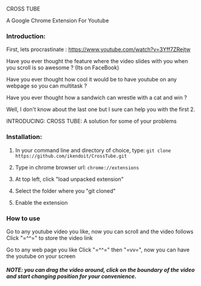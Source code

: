 CROSS TUBE

A Google Chrome Extension For Youtube 


### Introduction: 

First, lets procrastinate : https://www.youtube.com/watch?v=3Yff7ZRejtw

Have you ever thought the feature where the video slides with you when you scroll is so awesome ? (Its on FaceBook) 

Have you ever thought how cool it would be to have youtube on any webpage so you can multitask ? 

Have you ever thought how a sandwich can wrestle with a cat and win ? 


Well, I don't know about the last one but I sure can help you with the first 2. 

INTRODUCING: CROSS TUBE: A solution for some of your problems 

### Installation: 

1. In your command line and directory of choice, type: `git clone https://github.com/ikendoit/CrossTube.git`

2. Type in chrome browser url: `chrome://extensions`

3. At top left, click "load unpacked extension" 

4. Select the folder where you "git cloned"

5. Enable the extension 

### How to use

Go to any youtube video you like, now you can scroll and the video follows 
Click "=^^=" to store the video link 

Go to any web page you like 
Click "=^^=" then "=vv=", now you can have the youtube on your screen 

##### NOTE: you can drag the video around, click on the boundary of the video and start changing position for your convenience.

